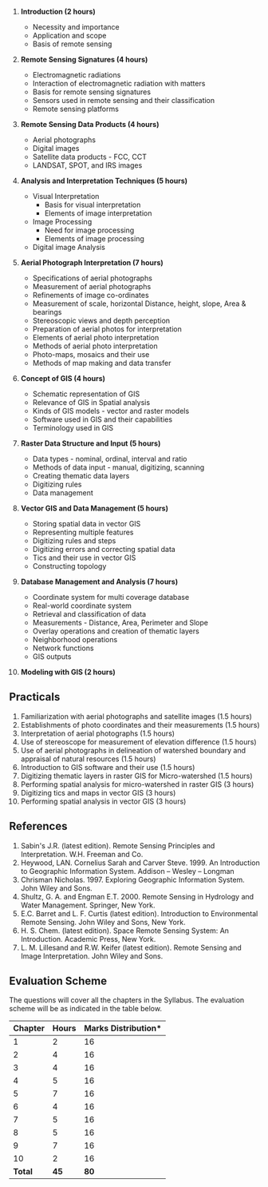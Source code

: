 1. **Introduction (2 hours)**
    * Necessity and importance
    * Application and scope
    * Basis of remote sensing


2. **Remote Sensing Signatures (4 hours)**
    * Electromagnetic radiations
    * Interaction of electromagnetic radiation with matters
    * Basis for remote sensing signatures
    * Sensors used in remote sensing and their classification
    * Remote sensing platforms


3. **Remote Sensing Data Products (4 hours)**
    * Aerial photographs
    * Digital images
    * Satellite data products - FCC, CCT
    * LANDSAT, SPOT, and IRS images


4. **Analysis and Interpretation Techniques (5 hours)**
    * Visual Interpretation
        * Basis for visual interpretation
        * Elements of image interpretation
    * Image Processing
        * Need for image processing
        * Elements of image processing
    * Digital image Analysis


5. **Aerial Photograph Interpretation (7 hours)**
    * Specifications of aerial photographs
    * Measurement of aerial photographs
    * Refinements of image co-ordinates
    * Measurement of scale, horizontal Distance, height, slope, Area & bearings
    * Stereoscopic views and depth perception
    * Preparation of aerial photos for interpretation
    * Elements of aerial photo interpretation
    * Methods of aerial photo interpretation
    * Photo-maps, mosaics and their use
    * Methods of map making and data transfer


6. **Concept of GIS (4 hours)**
    * Schematic representation of GIS
    * Relevance of GIS in Spatial analysis
    * Kinds of GIS models - vector and raster models
    * Software used in GIS and their capabilities
    * Terminology used in GIS


7. **Raster Data Structure and Input (5 hours)**
    * Data types - nominal, ordinal, interval and ratio
    * Methods of data input - manual, digitizing, scanning
    * Creating thematic data layers
    * Digitizing rules
    * Data management


8. **Vector GIS and Data Management (5 hours)**
    * Storing spatial data in vector GIS
    * Representing multiple features
    * Digitizing rules and steps
    * Digitizing errors and correcting spatial data
    * Tics and their use in vector GIS
    * Constructing topology


9. **Database Management and Analysis (7 hours)**
    * Coordinate system for multi coverage database
    * Real-world coordinate system
    * Retrieval and classification of data
    * Measurements - Distance, Area, Perimeter and Slope
    * Overlay operations and creation of thematic layers
    * Neighborhood operations
    * Network functions
    * GIS outputs


10. **Modeling with GIS (2 hours)**


## Practicals

1. Familiarization with aerial photographs and satellite images (1.5 hours)
2. Establishments of photo coordinates and their measurements (1.5 hours) 
3. Interpretation of aerial photographs (1.5 hours)
4. Use of stereoscope for measurement of elevation difference (1.5 hours)
5. Use of aerial photographs in delineation of watershed boundary and appraisal of natural resources (1.5 hours)
6. Introduction to GIS software and their use (1.5 hours)
7. Digitizing thematic layers in raster GIS for Micro-watershed (1.5 hours)
8. Performing spatial analysis for micro-watershed in raster GIS (3 hours)
9. Digitizing tics and maps in vector GIS (3 hours)
10. Performing spatial analysis in vector GIS (3 hours)


## References

1. Sabin's J.R. (latest edition). Remote Sensing Principles and Interpretation. W.H. Freeman and Co.
2. Heywood, LAN. Cornelius Sarah and Carver Steve. 1999. An Introduction to Geographic Information System. Addison – Wesley – Longman
3. Chrisman Nicholas. 1997. Exploring Geographic Information System. John Wiley and Sons.
4. Shultz, G. A. and Engman E.T. 2000. Remote Sensing in Hydrology and Water Management. Springer, New York.
5. E.C. Barret and L. F. Curtis (latest edition). Introduction to Environmental Remote Sensing. John Wiley and Sons, New York.
6. H. S. Chem. (latest edition). Space Remote Sensing System: An Introduction. Academic Press, New York.
7. L. M. Lillesand and R.W. Keifer (latest edition). Remote Sensing and Image Interpretation. John Wiley and Sons.


## Evaluation Scheme

The questions will cover all the chapters in the Syllabus. The evaluation scheme will be as indicated in the table below.

| Chapter   | Hours  | Marks Distribution* |
| --------- | ------ | ------------------- |
| 1         | 2      | 16                  |
| 2         | 4      | 16                  |
| 3         | 4      | 16                  |
| 4         | 5      | 16                  |
| 5         | 7      | 16                  |
| 6         | 4      | 16                  |
| 7         | 5      | 16                  |
| 8         | 5      | 16                  |
| 9         | 7      | 16                  |
| 10        | 2      | 16                  |
| **Total** | **45** | **80**              |



